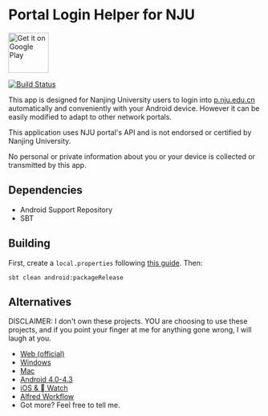 # Portal Login Helper for NJU

[<img alt='Get it on Google Play' src='https://play.google.com/intl/en_us/badges/images/generic/en_badge_web_generic.png' height='80'/>](https://play.google.com/store/apps/details?id=tk.mygod.portal.helper.nju&utm_source=global_co&utm_medium=prtnr&utm_content=Mar2515&utm_campaign=PartBadge&pcampaignid=MKT-Other-global-all-co-prtnr-py-PartBadge-Mar2515-1)

[![Build Status](https://api.travis-ci.org/Mygod/nju-portal-login-android.svg)](https://travis-ci.org/Mygod/nju-portal-login-android)

This app is designed for Nanjing University users to login into [p.nju.edu.cn](http://p.nju.edu.cn) automatically and
conveniently with your Android device. However it can be easily modified to adapt to other network portals.

This application uses NJU portal's API and is not endorsed or certified by Nanjing University.

No personal or private information about you or your device is collected or transmitted by this app.

## Dependencies

* Android Support Repository
* SBT

## Building

First, create a `local.properties` following [this guide](https://github.com/pfn/android-sdk-plugin#usage). Then:

    sbt clean android:packageRelease

## Alternatives

DISCLAIMER: I don't own these projects. YOU are choosing to use these projects, and if you point your finger at me for
anything gone wrong, I will laugh at you.

* [Web (official)](http://p.nju.edu.cn)
* [Windows](https://github.com/miaoxw/Auto-p.nju)
* [Mac](https://github.com/Cee/PNJU-TodayWidget)
* [Android 4.0-4.3](https://github.com/padeoe/AutoConnect)
* [iOS &  Watch](https://github.com/Cee/PNJU-Watch)
* [Alfred Workflow](https://github.com/Cee/PNJU-Workflow)
* Got more? Feel free to tell me.
